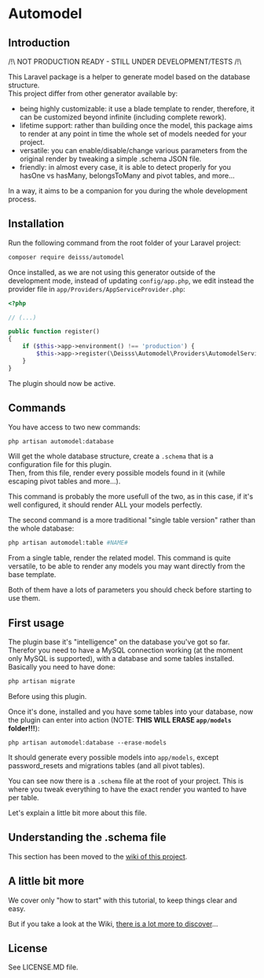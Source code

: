 # Automodel



## Introduction

/!\ NOT PRODUCTION READY - STILL UNDER DEVELOPMENT/TESTS /!\

This Laravel package is a helper to generate model based on the database
structure.  
This project differ from other generator available by:
  * being highly customizable: it use a blade template to render, therefore,
  it can be customized beyond infinite (including complete rework).
  * lifetime support: rather than building once the model, this package
  aims to render at any point in time the whole set of models needed
  for your project.
  * versatile: you can enable/disable/change various parameters from
  the original render by tweaking a simple .schema JSON file.
  * friendly: in almost every case, it is able to detect properly for you
  hasOne vs hasMany, belongsToMany and pivot tables, and more...

In a way, it aims to be a companion for you during the whole development process.


## Installation

Run the following command from the root folder of your Laravel project:
```bash
composer require deisss/automodel
```
Once installed, as we are not using this generator outside of the
development mode, instead of updating ```config/app.php```,
we edit instead the provider file in ```app/Providers/AppServiceProvider.php```:

```php
<?php

// (...)

public function register()
{
    if ($this->app->environment() !== 'production') {
        $this->app->register(\Deisss\Automodel\Providers\AutomodelServiceProvider::class);
    }
}
```

The plugin should now be active.



## Commands

You have access to two new commands:
```bash
php artisan automodel:database
```
Will get the whole database structure, create a ```.schema``` that is a configuration
file for this plugin.  
Then, from this file, render every possible models found in it (while escaping pivot
tables and more...).  

This command is probably the more usefull of the two, as in this case, if it's well
configured, it should render ALL your models perfectly.

The second command is a more traditional "single table version" rather 
than the whole database:

```bash
php artisan automodel:table #NAME#
```
From a single table, render the related model. This command is quite versatile, to be
able to render any models you may want directly from the base template.


Both of them have a lots of parameters you should check before starting to use them.




## First usage

The plugin base it's "intelligence" on the database you've got so far. Therefor you need
to have a MySQL connection working (at the moment only MySQL is supported),
with a database and some tables installed. Basically you need to have done:
```bash
php artisan migrate
```
Before using this plugin.

Once it's done, installed and you have some tables into your database, now the plugin can
enter into action (NOTE: **THIS WILL ERASE ```app/models``` folder!!!**):
```
php artisan automodel:database --erase-models
```
It should generate every possible models into ```app/models```, except password_resets and
 migrations tables (and all pivot tables).

You can see now there is a ```.schema``` file at the root of your project. This is
where you tweak everything to have the exact render you wanted to have per table.

Let's explain a little bit more about this file.



## Understanding the .schema file

This section has been moved to the [wiki of this project](https://github.com/Deisss/laravel-automodel/wiki/Understanding-.schema-file-structure).



## A little bit more

We cover only "how to start" with this tutorial, to keep things clear and easy.

But if you take a look at the Wiki, [there is a lot more to discover](https://github.com/Deisss/laravel-automodel/wiki)...


## License

See LICENSE.MD file.
